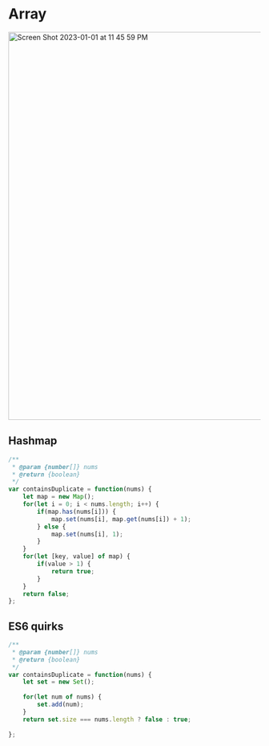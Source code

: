 # Array
<img width="773" alt="Screen Shot 2023-01-01 at 11 45 59 PM" src="https://user-images.githubusercontent.com/37787994/210198325-2053181d-f953-4eb5-9bfd-5a0c41c4dca3.png">


## Hashmap
```js
/**
 * @param {number[]} nums
 * @return {boolean}
 */
var containsDuplicate = function(nums) {
    let map = new Map();
    for(let i = 0; i < nums.length; i++) {
        if(map.has(nums[i])) {
            map.set(nums[i], map.get(nums[i]) + 1);
        } else {
            map.set(nums[i], 1);
        }
    }
    for(let [key, value] of map) {
        if(value > 1) {
            return true;
        }
    }
    return false;
};
```


## ES6 quirks
```js
/**
 * @param {number[]} nums
 * @return {boolean}
 */
var containsDuplicate = function(nums) {
    let set = new Set();
    
    for(let num of nums) {
        set.add(num);
    }
    return set.size === nums.length ? false : true;
    
};
```
